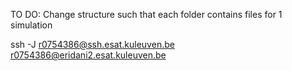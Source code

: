 TO DO:
    Change structure such that each folder contains files for 1 simulation

ssh -J r0754386@ssh.esat.kuleuven.be r0754386@eridani2.esat.kuleuven.be